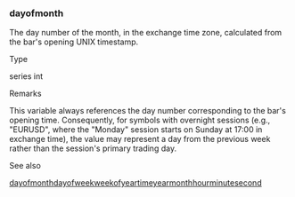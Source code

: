 ### dayofmonth

The day number of the month, in the exchange time zone, calculated from the bar's opening UNIX timestamp.

Type

series int

Remarks

This variable always references the day number corresponding to the bar's opening time. Consequently, for symbols with overnight sessions (e.g., "EURUSD", where the "Monday" session starts on Sunday at 17:00 in exchange time), the value may represent a day from the previous week rather than the session's primary trading day.

See also

[dayofmonth](#fun_dayofmonth)[dayofweek](#var_dayofweek)[weekofyear](#var_weekofyear)[time](#var_time)[year](#var_year)[month](#var_month)[hour](#var_hour)[minute](#var_minute)[second](#var_second)

